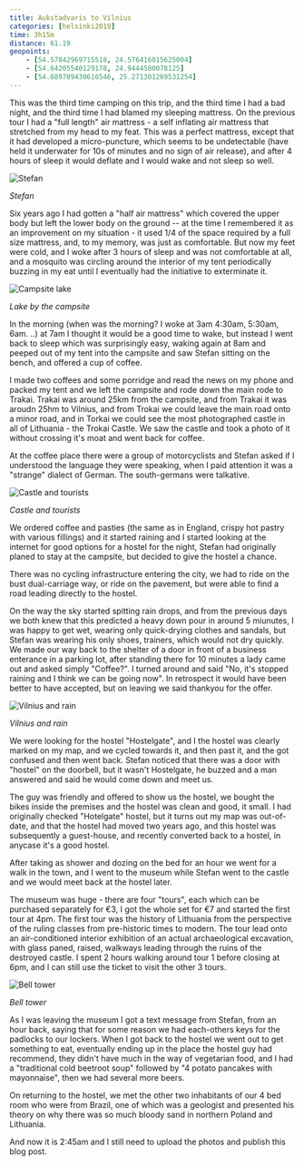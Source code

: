 ```yaml
--- 
title: Aukstadvaris to Vilnius
categories: [helsinki2019]
time: 3h15m
distance: 61.19
geopoints:
    - [54.57842969715518, 24.576416015625004]
    - [54.64205540129178, 24.9444580078125]
    - [54.689709430616546, 25.271301269531254]
---
```


This was the third time camping on this trip, and the third time I had a bad
night, and the third time I had blamed my sleeping mattress. On the previous
tour I had a "full length" air mattress - a self inflating air mattress that
stretched from my head to my feat. This was a perfect mattress, except that it
had developed a micro-puncture, which seems to be undetectable (have held it
underwater for 10s of minutes and no sign of air release), and after 4 hours
of sleep it would deflate and I would wake and not sleep so well.

![Stefan](/images/tallinn/2019-07-10/1.JPG)

*Stefan*

Six years ago I had gotten a "half air mattress" which covered the upper body
but left the lower body on the ground -- at the time I remembered it as an
improvement on my situation - it used 1/4 of the space required by a full size
mattress, and, to my memory, was just as comfortable. But now my feet were
cold, and I woke after 3 hours of sleep and was not comfortable at all, and a
mosquito was circling around the interior of my tent periodically buzzing in
my eat until I eventually had the initiative to exterminate it.

![Campsite lake](/images/tallinn/2019-07-10/0.JPG)

*Lake by the campsite*

In the morning (when was the morning? I woke at 3am 4:30am, 5:30am, 6am. ..)
at 7am I thought it would be a good time to wake, but instead I went back to
sleep which was surprisingly easy, waking again at 8am and peeped out of my
tent into the campsite and saw Stefan sitting on the bench, and offered a cup
of coffee.

I made two coffees and some porridge and read the news on my phone and packed
my tent and we left the campsite and rode down the main rode to Trakai. Trakai
was around 25km from the campsite, and from Trakai it was aroudn 25hm to
Vilnius, and from Trokai we could leave the main road onto a minor road, and
in Torkai we could see the most photographed castle in all of Lithuania -
the Trokai Castle. We saw the castle and took a photo of it without crossing
it's moat and went back for coffee.

At the coffee place there were a group of motorcyclists and Stefan asked if I
understood the language they were speaking, when I paid attention it was a
"strange" dialect of German. The south-germans were talkative.

![Castle and tourists](/images/tallinn/2019-07-10/2.JPG)

*Castle and tourists*

We ordered coffee and pasties (the same as in England, crispy hot pastry with
various fillings) and it started raining and I started looking at the internet
for good options for a hostel for the night, Stefan had originally planed to
stay at the campsite, but decided to give the hostel a chance.

There was no cycling infrastructure entering the city, we had to ride on the
bust dual-carriage way, or ride on the pavement, but were able to find a road
leading directly to the hostel.

On the way the sky started spitting rain drops, and from the previous days we
both knew that this predicted a heavy down pour in around 5 miunutes, I was
happy to get wet, wearing only quick-drying clothes and sandals, but Stefan
was wearing his only shoes, trainers, which would not dry quickly. We made our
way back to the shelter of a door in front of a business enterance in a
parking lot, after standing there for 10 minutes a lady came out and asked
simply "Coffee?". I turned around and said "No, it's stopped raining and I
think we can be going now". In retrospect it would have been better to have
accepted, but on leaving we said thankyou for the offer.

![Vilnius and rain](/images/tallinn/2019-07-10/5.JPG)

*Vilnius and rain*

We were looking for the hostel "Hostelgate", and I the hostel was clearly
marked on my map, and we cycled towards it, and then past it, and the got
confused and then went back. Stefan noticed that there was a door with
"hostel" on the doorbell, but it wasn't Hostelgate, he buzzed and a man
answered and said he would come down and meet us.

The guy was friendly and offered to show us the hostel, we bought the bikes
inside the premises and the hostel was clean and good, it small. I had
originally checked "Hotelgate" hostel, but it turns out my map was
out-of-date, and that the hostel had moved two years ago, and this hostel was
subsequently a guest-house, and recently converted back to a hostel, in
anycase it's a good hostel.

After taking as shower and dozing on the bed for an hour we went for a walk in
the town, and I went to the museum while Stefan went to the castle and we
would meet back at the hostel later.

The museum was huge - there are four "tours", each which can be purchased
separately for €3, I got the whole set for €7 and started the first tour at
4pm. The first tour was the history of Lithuania from the perspective of the
ruling classes from pre-historic times to modern.  The tour lead onto an
air-conditioned interior exhibition of an actual archaeological excavation,
with glass paned, raised, walkways leading through the ruins of the destroyed
castle. I spent 2 hours walking around tour 1 before closing at 6pm, and I can
still use the ticket to visit the other 3 tours.

![Bell tower](/images/tallinn/2019-07-10/4.JPG)

*Bell tower*

As I was leaving the museum I got a text message from Stefan, from an hour
back, saying that for some reason we had each-others keys for the padlocks to
our lockers. When I got back to the hostel we went out to get something to
eat, eventually ending up in the place the hostel guy had recommend, they
didn't have much in the way of vegetarian food, and I had a "traditional cold
beetroot soup" followed by "4 potato pancakes with mayonnaise", then we had
several more beers.

On returning to the hostel, we met the other two inhabitants of our 4 bed room
who were from Brazil, one of which was a geologist and presented his theory on
why there was so much bloody sand in northern Poland and Lithuania.

And now it is 2:45am and I still need to upload the photos and publish this
blog post.
